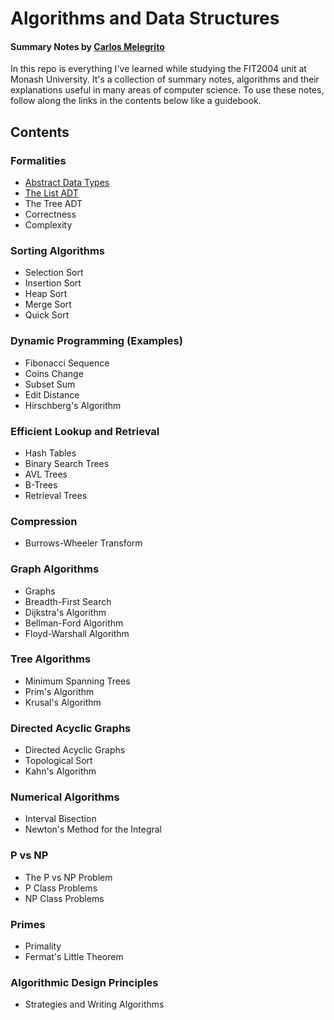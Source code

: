 # Algorithms and Data Structures

#### Summary Notes by [Carlos Melegrito](http://mlgrto.com)

In this repo is everything I've learned while studying the FIT2004 unit at Monash University. It's a collection of summary notes, algorithms and their explanations useful in many areas of computer science. To use these notes, follow along the links in the contents below like a guidebook.

## Contents

### Formalities

- [Abstract Data Types](/content/01-formalities/abstract-data-types.md)
- [The List ADT]((/content/01-formalities/list-adt.md))
- The Tree ADT
- Correctness
- Complexity

### Sorting Algorithms

- Selection Sort
- Insertion Sort
- Heap Sort
- Merge Sort
- Quick Sort

### Dynamic Programming (Examples)

- Fibonacci Sequence
- Coins Change
- Subset Sum
- Edit Distance
- Hirschberg's Algorithm

### Efficient Lookup and Retrieval

- Hash Tables
- Binary Search Trees
- AVL Trees
- B-Trees
- Retrieval Trees

### Compression

- Burrows-Wheeler Transform

### Graph Algorithms

- Graphs
- Breadth-First Search
- Dijkstra's Algorithm
- Bellman-Ford Algorithm
- Floyd-Warshall Algorithm

### Tree Algorithms

- Minimum Spanning Trees
- Prim's Algorithm
- Krusal's Algorithm

### Directed Acyclic Graphs

- Directed Acyclic Graphs
- Topological Sort
- Kahn's Algorithm

### Numerical Algorithms

- Interval Bisection
- Newton's Method for the Integral

### P vs NP

- The P vs NP Problem
- P Class Problems
- NP Class Problems

### Primes

- Primality
- Fermat's Little Theorem

### Algorithmic Design Principles

- Strategies and Writing Algorithms 